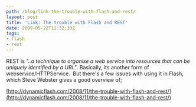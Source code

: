 ```yaml
---
path: /blog/link-the-trouble-with-flash-and-rest/
layout: post
title: 'Link: The trouble with Flash and REST'
date: 2009-05-22T11:32:33Z
tags:
- flash
- rest
---
```


REST is _"..a technique to organise a web service into resources that can be uniquely identified by a URI."_. Basically, its another form of webservice/HTTPService.  But there's a few issues with using it in Flash, which Steve Webster gives a good overview of;

[http://dynamicflash.com/2008/11/the-trouble-with-flash-and-rest/](http://dynamicflash.com/2008/11/the-trouble-with-flash-and-rest/)